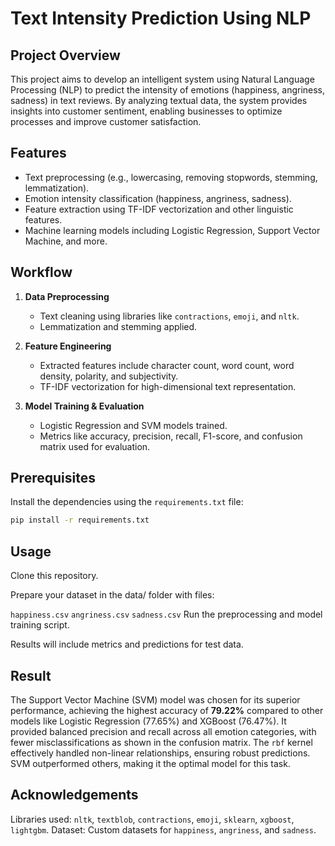 
# Text Intensity Prediction Using NLP 
## Project Overview

This project aims to develop an intelligent system using Natural Language Processing (NLP) to predict the intensity of emotions (happiness, angriness, sadness) in text reviews. By analyzing textual data, the system provides insights into customer sentiment, enabling businesses to optimize processes and improve customer satisfaction.  



## Features

- Text preprocessing (e.g., lowercasing, removing stopwords, stemming, lemmatization).  
- Emotion intensity classification (happiness, angriness, sadness).  
- Feature extraction using TF-IDF vectorization and other linguistic features.  
- Machine learning models including Logistic Regression, Support Vector Machine, and more.  



## Workflow 
1. **Data Preprocessing**  
   - Text cleaning using libraries like `contractions`, `emoji`, and `nltk`.  
   - Lemmatization and stemming applied.  

2. **Feature Engineering**  
   - Extracted features include character count, word count, word density, polarity, and subjectivity.  
   - TF-IDF vectorization for high-dimensional text representation.  

3. **Model Training & Evaluation**  
   - Logistic Regression and SVM models trained.  
   - Metrics like accuracy, precision, recall, F1-score, and confusion matrix used for evaluation.  

## Prerequisites 
Install the dependencies using the `requirements.txt` file:  
```bash
pip install -r requirements.txt 
```
## Usage

Clone this repository.

Prepare your dataset in the data/ folder with files:

`happiness.csv`
`angriness.csv`
`sadness.csv`
Run the preprocessing and model training script.

Results will include metrics and predictions for test data.




## Result

The Support Vector Machine (SVM) model was chosen for its superior performance, achieving the highest accuracy of **79.22%** compared to other models like Logistic Regression (77.65%) and XGBoost (76.47%). It provided balanced precision and recall across all emotion categories, with fewer misclassifications as shown in the confusion matrix. The `rbf` kernel effectively handled non-linear relationships, ensuring robust predictions. SVM outperformed others, making it the optimal model for this task.
## Acknowledgements

Libraries used: `nltk`, `textblob`, `contractions`, `emoji`, `sklearn`, `xgboost`, `lightgbm`.
Dataset: Custom datasets for `happiness`, `angriness`, and `sadness`.
